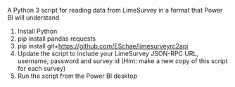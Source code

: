 A Python 3 script for reading data from LimeSurvey in a format that Power BI will understand

1. Install Python
2. pip install pandas requests
3. pip install git+https://github.com/ESchae/limesurveyrc2api
4. Update the script to include your LimeSurvey JSON-RPC URL, username, password and survey id (Hint: make a new copy of this script for each survey)
5. Run the script from the Power BI desktop
